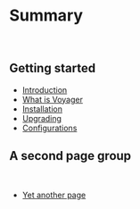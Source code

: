 # Summary
​
## Getting started
* [Introduction](introduction.md)
* [What is Voyager](what-is-voyager.md)
* [Installation](installation.md)
* [Upgrading](upgrading.md)
* [Configurations](configurations.md)

## A second page group
​
* [Yet another page](another-page.md)
